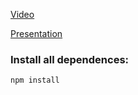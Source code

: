 [Video](https://www.youtube.com/watch?v=UVd-FD3ni5I&feature=youtu.be&ab_channel=ChristinaKashevar)

[Presentation](https://christina-kashevar-typescript.netlify.app/)

### Install all dependences: 
```
npm install
```
